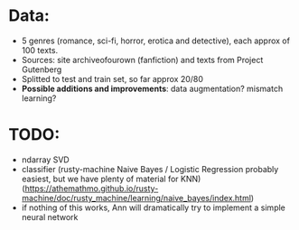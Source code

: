 # Data:
- 5 genres (romance, sci-fi, horror, erotica and detective), each approx of 100 texts. 
- Sources: site archiveofourown (fanfiction) and texts from Project Gutenberg
- Splitted to test and train set, so far approx 20/80
- **Possible additions and improvements**: data augmentation? mismatch learning?

# TODO:
- ndarray SVD
- classifier (rusty-machine Naive Bayes / Logistic Regression probably easiest, but we have plenty of material for KNN)
(https://athemathmo.github.io/rusty-machine/doc/rusty_machine/learning/naive_bayes/index.html)
- if nothing of this works, Ann will dramatically try to implement a simple neural network
